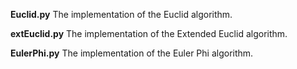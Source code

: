 **Euclid.py**
The implementation of the Euclid algorithm.

**extEuclid.py**
The implementation of the Extended Euclid algorithm.

**EulerPhi.py**
The implementation of the Euler Phi algorithm.
